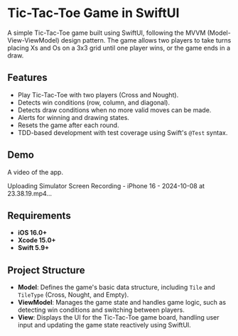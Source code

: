 # Tic-Tac-Toe Game in SwiftUI

A simple Tic-Tac-Toe game built using SwiftUI, following the MVVM (Model-View-ViewModel) design pattern. The game allows two players to take turns placing Xs and Os on a 3x3 grid until one player wins, or the game ends in a draw.

## Features

- Play Tic-Tac-Toe with two players (Cross and Nought).
- Detects win conditions (row, column, and diagonal).
- Detects draw conditions when no more valid moves can be made.
- Alerts for winning and drawing states.
- Resets the game after each round.
- TDD-based development with test coverage using Swift's `@Test` syntax.

## Demo

A video of the app.

Uploading Simulator Screen Recording - iPhone 16 - 2024-10-08 at 23.38.19.mp4…


## Requirements

- **iOS 16.0+**
- **Xcode 15.0+**
- **Swift 5.9+**

## Project Structure

- **Model**: Defines the game's basic data structure, including `Tile` and `TileType` (Cross, Nought, and Empty).
- **ViewModel**: Manages the game state and handles game logic, such as detecting win conditions and switching between players.
- **View**: Displays the UI for the Tic-Tac-Toe game board, handling user input and updating the game state reactively using SwiftUI.
